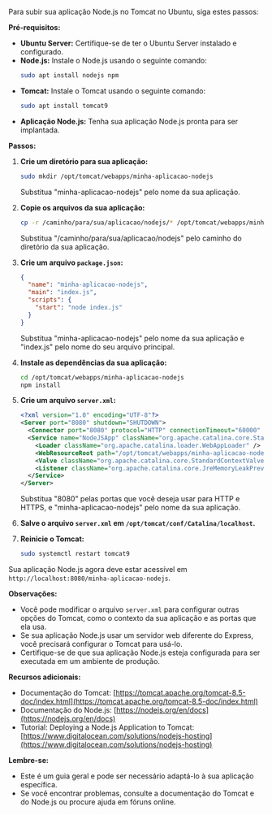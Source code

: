 Para subir sua aplicação Node.js no Tomcat no Ubuntu, siga estes passos:

**Pré-requisitos:**

* **Ubuntu Server:** Certifique-se de ter o Ubuntu Server instalado e configurado.
* **Node.js:** Instale o Node.js usando o seguinte comando:
    ```bash
    sudo apt install nodejs npm
    ```
* **Tomcat:** Instale o Tomcat usando o seguinte comando:
    ```bash
    sudo apt install tomcat9
    ```
* **Aplicação Node.js:** Tenha sua aplicação Node.js pronta para ser implantada.

**Passos:**

1. **Crie um diretório para sua aplicação:**
    ```bash
    sudo mkdir /opt/tomcat/webapps/minha-aplicacao-nodejs
    ```
    Substitua "minha-aplicacao-nodejs" pelo nome da sua aplicação.

2. **Copie os arquivos da sua aplicação:**
    ```bash
    cp -r /caminho/para/sua/aplicacao/nodejs/* /opt/tomcat/webapps/minha-aplicacao-nodejs
    ```
    Substitua "/caminho/para/sua/aplicacao/nodejs" pelo caminho do diretório da sua aplicação.

3. **Crie um arquivo `package.json`:**
    ```json
    {
      "name": "minha-aplicacao-nodejs",
      "main": "index.js",
      "scripts": {
        "start": "node index.js"
      }
    }
    ```
    Substitua "minha-aplicacao-nodejs" pelo nome da sua aplicação e "index.js" pelo nome do seu arquivo principal.

4. **Instale as dependências da sua aplicação:**
    ```bash
    cd /opt/tomcat/webapps/minha-aplicacao-nodejs
    npm install
    ```

5. **Crie um arquivo `server.xml`:**
    ```xml
    <?xml version="1.0" encoding="UTF-8"?>
    <Server port="8080" shutdown="SHUTDOWN">
      <Connector port="8080" protocol="HTTP" connectionTimeout="60000" redirectPort="8443"/>
      <Service name="NodeJSApp" className="org.apache.catalina.core.StandardWrapper" path="/minha-aplicacao-nodejs">
        <Loader className="org.apache.catalina.loader.WebAppLoader" />
        <WebResourceRoot path="/opt/tomcat/webapps/minha-aplicacao-nodejs"  type="application" />
        <Valve className="org.apache.catalina.core.StandardContextValve" />
        <Listener className="org.apache.catalina.core.JreMemoryLeakPreventionListener" />
      </Service>
    </Server>
    ```
    Substitua "8080" pelas portas que você deseja usar para HTTP e HTTPS, e "minha-aplicacao-nodejs" pelo nome da sua aplicação.

6. **Salve o arquivo `server.xml` em `/opt/tomcat/conf/Catalina/localhost`.**

7. **Reinicie o Tomcat:**
    ```bash
    sudo systemctl restart tomcat9
    ```

Sua aplicação Node.js agora deve estar acessível em `http://localhost:8080/minha-aplicacao-nodejs`.

**Observações:**

* Você pode modificar o arquivo `server.xml` para configurar outras opções do Tomcat, como o contexto da sua aplicação e as portas que ela usa.
* Se sua aplicação Node.js usar um servidor web diferente do Express, você precisará configurar o Tomcat para usá-lo.
* Certifique-se de que sua aplicação Node.js esteja configurada para ser executada em um ambiente de produção.

**Recursos adicionais:**

* Documentação do Tomcat: [https://tomcat.apache.org/tomcat-8.5-doc/index.html](https://tomcat.apache.org/tomcat-8.5-doc/index.html)
* Documentação do Node.js: [https://nodejs.org/en/docs](https://nodejs.org/en/docs)
* Tutorial: Deploying a Node.js Application to Tomcat: [https://www.digitalocean.com/solutions/nodejs-hosting](https://www.digitalocean.com/solutions/nodejs-hosting)

**Lembre-se:**

* Este é um guia geral e pode ser necessário adaptá-lo à sua aplicação específica.
* Se você encontrar problemas, consulte a documentação do Tomcat e do Node.js ou procure ajuda em fóruns online.
